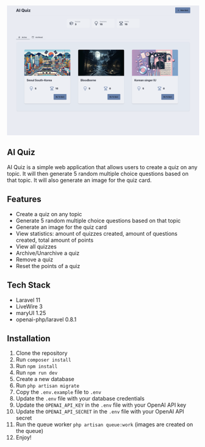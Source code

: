 ![Alt text](ai_quiz.png)

## AI Quiz

AI Quiz is a simple web application that allows users to create a quiz on any topic.
It will then generate 5 random multiple choice questions based on that topic.
It will also generate an image for the quiz card.

## Features
- Create a quiz on any topic
- Generate 5 random multiple choice questions based on that topic
- Generate an image for the quiz card
- View statistics: amount of quizzes created, amount of questions created, total amount of points
- View all quizzes
- Archive/Unarchive a quiz
- Remove a quiz
- Reset the points of a quiz

## Tech Stack
- Laravel 11
- LiveWire 3
- maryUI 1.25
- openai-php/laravel 0.8.1

## Installation
1. Clone the repository
2. Run `composer install`
3. Run `npm install`
4. Run `npm run dev`
5. Create a new database
6. Run `php artisan migrate`
6. Copy the `.env.example` file to `.env`
7. Update the `.env` file with your database credentials
8. Update the `OPENAI_API_KEY` in the `.env` file with your OpenAI API key
9. Update the `OPENAI_API_SECRET` in the `.env` file with your OpenAI API secret
10. Run the queue worker `php artisan queue:work` (images are created on the queue)
11. Enjoy!
